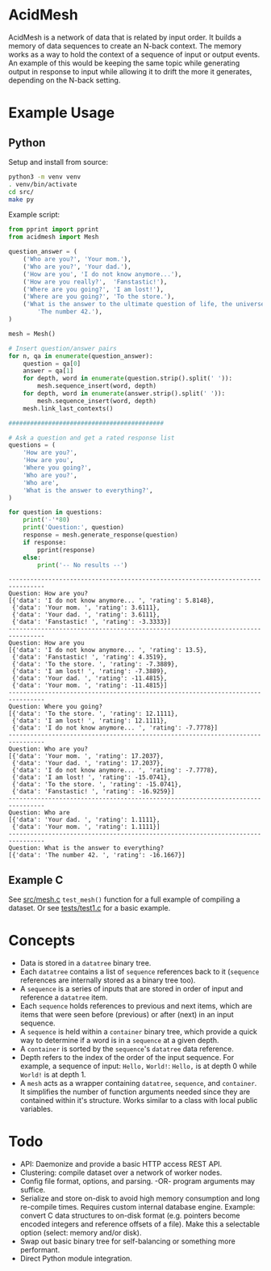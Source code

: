 # AcidMesh

AcidMesh is a network of data that is related by input order. It builds a
memory of data sequences to create an N-back context. The memory works as a way
to hold the context of a
sequence of input or output events. An example of this would be keeping the
same topic while generating output in response to input while allowing it to
drift the more it generates, depending on the N-back setting.


# Example Usage

## Python

Setup and install from source:
```bash
python3 -m venv venv
. venv/bin/activate
cd src/
make py
```

Example script:
```python
from pprint import pprint
from acidmesh import Mesh

question_answer = (
    ('Who are you?', 'Your mom.'),
    ('Who are you?', 'Your dad.'),
    ('How are you', 'I do not know anymore...'),
    ('How are you really?',  'Fanstastic!'),
    ('Where are you going?', 'I am lost!'),
    ('Where are you going?', 'To the store.'),
    ('What is the answer to the ultimate question of life, the universe, and everything?',
        'The number 42.'),
)

mesh = Mesh()

# Insert question/answer pairs
for n, qa in enumerate(question_answer):
    question = qa[0]
    answer = qa[1]
    for depth, word in enumerate(question.strip().split(' ')):
        mesh.sequence_insert(word, depth)
    for depth, word in enumerate(answer.strip().split(' ')):
        mesh.sequence_insert(word, depth)
    mesh.link_last_contexts()

###########################################

# Ask a question and get a rated response list
questions = (
    'How are you?',
    'How are you',
    'Where you going?',
    'Who are you?',
    'Who are',
    'What is the answer to everything?',
)

for question in questions:
    print('-'*80)
    print('Question:', question)
    response = mesh.generate_response(question)
    if response:
        pprint(response)
    else:
        print('-- No results --')
```
```
--------------------------------------------------------------------------------
Question: How are you?
[{'data': 'I do not know anymore... ', 'rating': 5.8148},
 {'data': 'Your mom. ', 'rating': 3.6111},
 {'data': 'Your dad. ', 'rating': 3.6111},
 {'data': 'Fanstastic! ', 'rating': -3.3333}]
--------------------------------------------------------------------------------
Question: How are you
[{'data': 'I do not know anymore... ', 'rating': 13.5},
 {'data': 'Fanstastic! ', 'rating': 4.3519},
 {'data': 'To the store. ', 'rating': -7.3889},
 {'data': 'I am lost! ', 'rating': -7.3889},
 {'data': 'Your dad. ', 'rating': -11.4815},
 {'data': 'Your mom. ', 'rating': -11.4815}]
--------------------------------------------------------------------------------
Question: Where you going?
[{'data': 'To the store. ', 'rating': 12.1111},
 {'data': 'I am lost! ', 'rating': 12.1111},
 {'data': 'I do not know anymore... ', 'rating': -7.7778}]
--------------------------------------------------------------------------------
Question: Who are you?
[{'data': 'Your mom. ', 'rating': 17.2037},
 {'data': 'Your dad. ', 'rating': 17.2037},
 {'data': 'I do not know anymore... ', 'rating': -7.7778},
 {'data': 'I am lost! ', 'rating': -15.0741},
 {'data': 'To the store. ', 'rating': -15.0741},
 {'data': 'Fanstastic! ', 'rating': -16.9259}]
--------------------------------------------------------------------------------
Question: Who are
[{'data': 'Your dad. ', 'rating': 1.1111},
 {'data': 'Your mom. ', 'rating': 1.1111}]
--------------------------------------------------------------------------------
Question: What is the answer to everything?
[{'data': 'The number 42. ', 'rating': -16.1667}]
```

## Example C

See [src/mesh.c](/src/mesh.c#L220) `test_mesh()` function for a full example of
compiling a dataset. Or see [tests/test1.c](/tests/test1.c) for a basic
example.

# Concepts
* Data is stored in a `datatree` binary tree.
* Each `datatree` contains a list of `sequence` references back to it
(`sequence` references are internally stored as a binary tree too).
* A `sequence` is a series of inputs that are stored in order of input and
reference a `datatree` item.
* Each `sequence` holds references to previous and next items, which are items that
were seen before (previous) or after (next) in an input sequence.
* A `sequence` is held within a `container` binary tree, which provide a quick way
to determine if a word is in a `sequence` at a given depth.
* A `container` is sorted by the `sequence`'s `datatree` data reference.
* Depth refers to the index of the order of the input sequence. For example, a
sequence of input: `Hello,` `World!`: `Hello,` is at depth 0 while `World!` is
at depth 1.
* A `mesh` acts as a wrapper containing `datatree`, `sequence`, and `container`.
It simplifies the number of function arguments needed since they are contained
within it's structure. Works similar to a class with local public variables.


# Todo

* API: Daemonize and provide a basic HTTP access REST API.
* Clustering: compile dataset over a network of worker nodes.
* Config file format, options, and parsing. -OR- program arguments may suffice.
* Serialize and store on-disk to avoid high memory consumption and long
re-compile times. Requires custom internal database engine. Example: convert C
data structures to on-disk format (e.g. pointers become encoded integers and
reference offsets of a file). Make this a selectable option (select: memory
and/or disk).
* Swap out basic binary tree for self-balancing or something more performant.
* Direct Python module integration.

